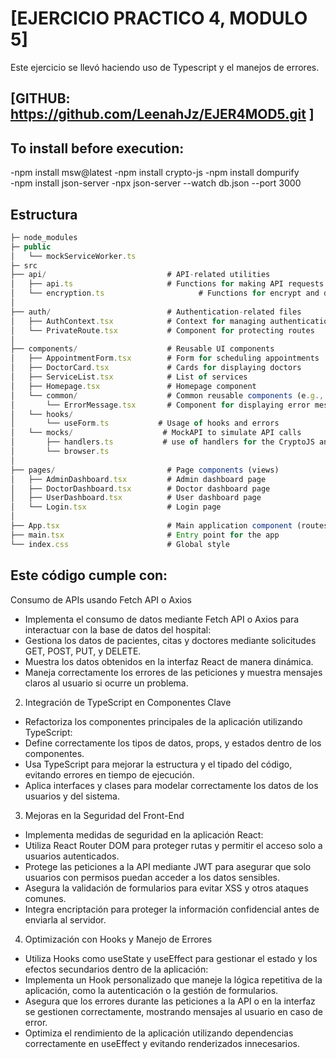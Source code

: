 # [EJERCICIO PRACTICO 4, MODULO 5]


Este ejercicio se llevó haciendo uso de Typescript y el manejos de errores.

## [GITHUB: https://github.com/LeenahJz/EJER4MOD5.git ]

## To install before execution: 
-npm install msw@latest
-npm install crypto-js 
-npm install dompurify     
-npm install json-server
-npx json-server --watch db.json --port 3000  

## Estructura
```js
├─ node_modules
├─ public
│   └── mockServiceWorker.ts  
├─ src
├── api/                           # API-related utilities
│   ├── api.ts                     # Functions for making API requests
│   └── encryption.ts                     # Functions for encrypt and decrypts passwords 
│
├── auth/                          # Authentication-related files
│   ├── AuthContext.tsx            # Context for managing authentication state
│   └── PrivateRoute.tsx           # Component for protecting routes
│
├── components/                    # Reusable UI components
│   ├── AppointmentForm.tsx        # Form for scheduling appointments
│   ├── DoctorCard.tsx             # Cards for displaying doctors
│   ├── ServiceList.tsx            # List of services
│   ├── Homepage.tsx               # Homepage component
│   └── common/                    # Common reusable components (e.g., buttons, modals)
│       └── ErrorMessage.tsx       # Component for displaying error messages
│   └── hooks/                    
│       └── useForm.ts           # Usage of hooks and errors
│   └── mocks/                    # MockAPI to simulate API calls
│       ├── handlers.ts           # use of handlers for the CryptoJS and appointments manage.       
│       └── browser.ts  
│
├── pages/                         # Page components (views)
│   ├── AdminDashboard.tsx         # Admin dashboard page
│   ├── DoctorDashboard.tsx        # Doctor dashboard page
│   ├── UserDashboard.tsx          # User dashboard page
│   └── Login.tsx                  # Login page
│
├── App.tsx                        # Main application component (routes and layout)
├── main.tsx                       # Entry point for the app
└── index.css                      # Global style
```
## Este código cumple con: 

Consumo de APIs usando Fetch API o Axios 
- Implementa el consumo de datos mediante Fetch API o Axios para interactuar con la
base de datos del hospital:
- Gestiona los datos de pacientes, citas y doctores mediante solicitudes GET,
POST, PUT, y DELETE.
- Muestra los datos obtenidos en la interfaz React de manera dinámica.
- Maneja correctamente los errores de las peticiones y muestra mensajes claros al
usuario si ocurre un problema.

2. Integración de TypeScript en Componentes Clave 
- Refactoriza los componentes principales de la aplicación utilizando TypeScript:
- Define correctamente los tipos de datos, props, y estados dentro de los
componentes.
- Usa TypeScript para mejorar la estructura y el tipado del código, evitando
errores en tiempo de ejecución.
- Aplica interfaces y clases para modelar correctamente los datos de los usuarios
y del sistema.

3. Mejoras en la Seguridad del Front-End 
- Implementa medidas de seguridad en la aplicación React:
- Utiliza React Router DOM para proteger rutas y permitir el acceso solo a
usuarios autenticados.
- Protege las peticiones a la API mediante JWT para asegurar que solo usuarios
con permisos puedan acceder a los datos sensibles.
- Asegura la validación de formularios para evitar XSS y otros ataques comunes.
- Integra encriptación para proteger la información confidencial antes de enviarla
al servidor.

4. Optimización con Hooks y Manejo de Errores
- Utiliza Hooks como useState y useEffect para gestionar el estado y los efectos
secundarios dentro de la aplicación:
- Implementa un Hook personalizado que maneje la lógica repetitiva de la
aplicación, como la autenticación o la gestión de formularios.
- Asegura que los errores durante las peticiones a la API o en la interfaz se
gestionen correctamente, mostrando mensajes al usuario en caso de error.
- Optimiza el rendimiento de la aplicación utilizando dependencias correctamente
en useEffect y evitando renderizados innecesarios.
